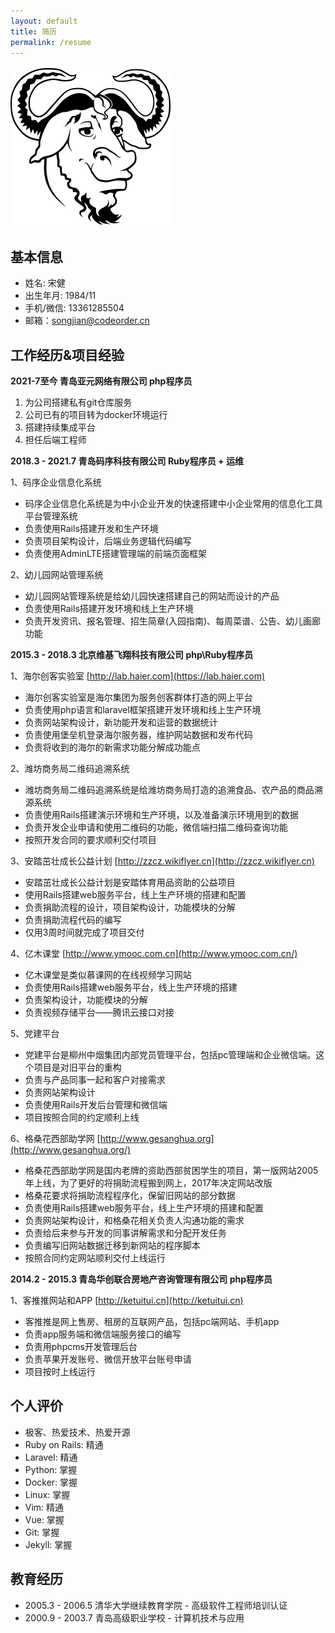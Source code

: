 ```yaml
---
layout: default
title: 简历
permalink: /resume
---
```


![](assets/img/gnu.png)

## 基本信息

* 姓名: 宋健
* 出生年月: 1984/11
* 手机/微信: 13361285504
* 邮箱：songjian@codeorder.cn

## 工作经历&项目经验

**2021-7至今 青岛亚元网络有限公司 php程序员**

1. 为公司搭建私有git仓库服务
2. 公司已有的项目转为docker环境运行
3. 搭建持续集成平台
4. 担任后端工程师

**2018.3 - 2021.7 青岛码序科技有限公司 Ruby程序员 + 运维**

1、码序企业信息化系统

* 码序企业信息化系统是为中小企业开发的快速搭建中小企业常用的信息化工具平台管理系统
* 负责使用Rails搭建开发和生产环境
* 负责项目架构设计，后端业务逻辑代码编写
* 负责使用AdminLTE搭建管理端的前端页面框架

2、幼儿园网站管理系统

* 幼儿园网站管理系统是给幼儿园快速搭建自己的网站而设计的产品
* 负责使用Rails搭建开发环境和线上生产环境
* 负责开发资讯、报名管理、招生简章(入园指南)、每周菜谱、公告、幼儿画廊功能

**2015.3 - 2018.3 北京维基飞翔科技有限公司 php\\Ruby程序员**

1、海尔创客实验室 [http://lab.haier.com](https://lab.haier.com)

* 海尔创客实验室是海尔集团为服务创客群体打造的网上平台
* 负责使用php语言和laravel框架搭建开发环境和线上生产环境
* 负责网站架构设计，新功能开发和运营的数据统计
* 负责使用堡垒机登录海尔服务器，维护网站数据和发布代码
* 负责将收到的海尔的新需求功能分解成功能点

2、潍坊商务局二维码追溯系统

* 潍坊商务局二维码追溯系统是给潍坊商务局打造的追溯食品、农产品的商品溯源系统
* 负责使用Rails搭建演示环境和生产环境，以及准备演示环境用到的数据
* 负责开发企业申请和使用二维码的功能，微信端扫描二维码查询功能
* 按照开发合同的要求顺利交付项目

3、安踏茁壮成长公益计划 [http://zzcz.wikiflyer.cn](http://zzcz.wikiflyer.cn)

* 安踏茁壮成长公益计划是安踏体育用品资助的公益项目
* 使用Rails搭建web服务平台，线上生产环境的搭建和配置
* 负责捐助流程的设计，项目架构设计，功能模块的分解
* 负责捐助流程代码的编写
* 仅用3周时间就完成了项目交付

4、亿木课堂 [http://www.ymooc.com.cn](http://www.ymooc.com.cn/)

* 亿木课堂是类似慕课网的在线视频学习网站
* 负责使用Rails搭建web服务平台，线上生产环境的搭建
* 负责架构设计，功能模块的分解
* 负责视频存储平台——腾讯云接口对接

5、党建平台

* 党建平台是柳州中烟集团内部党员管理平台，包括pc管理端和企业微信端。这个项目是对旧平台的重构
* 负责与产品同事一起和客户对接需求
* 负责网站架构设计
* 负责使用Rails开发后台管理和微信端
* 项目按照合同的约定顺利上线

6、格桑花西部助学网 [http://www.gesanghua.org](http://www.gesanghua.org/)

* 格桑花西部助学网是国内老牌的资助西部贫困学生的项目，第一版网站2005年上线，为了更好的将捐助流程搬到网上，2017年决定网站改版
* 格桑花要求将捐助流程程序化，保留旧网站的部分数据
* 负责使用Rails搭建web服务平台，线上生产环境的搭建和配置
* 负责网站架构设计，和格桑花相关负责人沟通功能的需求
* 负责给后来参与开发的同事讲解需求和分配开发任务
* 负责编写旧网站数据迁移到新网站的程序脚本
* 按照合同约定网站顺利交付上线运行

**2014.2 - 2015.3 青岛华创联合房地产咨询管理有限公司 php程序员**

1、客推推网站和APP [http://ketuitui.cn](http://ketuitui.cn)

* 客推推是网上售房、租房的互联网产品，包括pc端网站、手机app
* 负责app服务端和微信端服务接口的编写
* 负责用phpcms开发管理后台
* 负责苹果开发账号、微信开放平台账号申请
* 项目按时上线运行

## 个人评价

* 极客、热爱技术、热爱开源
* Ruby on Rails: 精通
* Laravel: 精通
* Python: 掌握
* Docker: 掌握
* Linux: 掌握
* Vim: 精通
* Vue: 掌握
* Git: 掌握
* Jekyll: 掌握

## 教育经历

* 2005.3 - 2006.5 清华大学继续教育学院 - 高级软件工程师培训认证
* 2000.9 - 2003.7 青岛高级职业学校 - 计算机技术与应用